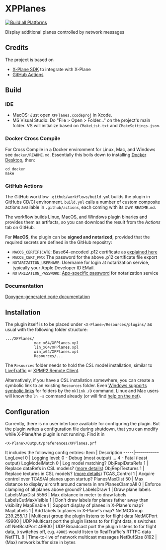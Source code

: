 # XPPlanes

[![Build all Platforms](https://github.com/TwinFan/XPPlanes/actions/workflows/build.yml/badge.svg)](https://github.com/TwinFan/XPPlanes/actions/workflows/build.yml)

Display additional planes controlled by network messages

## Credits
The project is based on
- [X-Plane SDK](https://developer.x-plane.com/sdk/plugin-sdk-documents/) to integrate with X-Plane
- [GitHub Actions](https://docs.github.com/en/actions)

## Build

### IDE

- MacOS: Just open `XPPlanes.xcodeproj` in Xcode.
- MS Visual Studio: Do "File > Open > Folder..." on the project's main folder.
  VS will initialize based on `CMakeList.txt` and `CMakeSettings.json`.

### Docker Cross Compile

For Cross Compile in a Docker environment for Linux, Mac, and Windows see `docker/README.md`.
Essentially this boils down to installing [Docker Desktop](https://www.docker.com/products/docker-desktop), then:
```
cd docker
make
```

### GitHub Actions

The GitHub workflow `.github/workflows/build.yml` builds the plugin in GitHubs CD/CI environment.
`build.yml` calls a number of custom composite actions available in `.github/actions`,
each coming with its own `README.md`.

The workflow builds Linux, MacOS, and Windows plugin binaries and provides them as artifacts,
so you can download the result from the _Actions_ tab on GitHub.

For **MacOS**, the plugin can be **signed and notarized**, provided that the required secrets are defined in the GitHub repositry:
- `MACOS_CERTIFICATE`: Base64-encoded .p12 certificate as
  [explained here](https://localazy.com/blog/how-to-automatically-sign-macos-apps-using-github-actions#lets-get-started)
- `MACOS_CERT_PWD`: The password for the above .p12 certificate file export
- `NOTARIZATION_USERNAME`: Username for login at notarization service, typically your Apple Developer ID EMail.
- `NOTARIZATION_PASSWORD`: [App-specific password](https://support.apple.com/en-gb/HT204397) for notarization service

### Documentation

[Doxygen-generated code documentation](https://twinfan.github.io/XPPlanes/html/index.html)

## Installation

The plugin itself is to be placed under `<X-Plane>/Resources/plugins/` as usual with the following folder structure:
```
.../XPPlanes/
             mac_x64/XPPlanes.xpl
             lin_x64/XPPlanes.xpl
             win_x64/XPPlanes.xpl
             Resources/...
```
The `Resources` folder needs to hold the CSL model installation, similar to [LiveTraffic](https://twinfan.gitbook.io/livetraffic/setup/installation/step-by-step#csl-model-installation) or [XPMP2 Remote Client](https://twinfan.gitbook.io/livetraffic/setup/installation/xpmp2-remote-client#standard-setup-with-external-visuals).

Alternatively, if you have a CSL installation somewhere, you can create a symbolic link to an existing `Resources` folder. Even [Windows supports symbolic links](https://www.maketecheasier.com/create-symbolic-links-windows10/) for folders by the `mklink /D` command, Linux and Mac users will know the `ln -s` command already (or will find [help on the net](https://osxdaily.com/2015/08/06/make-symbolic-links-command-line-mac-os-x/)).

## Configuration

Currently, there is no user interface available for configuring the plugin. But the plugin writes a configuration file during shutdown, that you can modify while X-Plane/the plugin is not running. Find it in
```
<X-Plane>/Output/preferences/XPPlanes.prf
```
It includes the following config entries:
Item | Description
-----|------------
LogLevel 0 | Logging level: 0 - Debug (most output) ... 4 - Fatal (least output)
LogModelMatch 0 | Log model matching?
ObjReplDataRefs 1 | Replace dataRefs in CSL models? ([more details](https://twinfan.github.io/XPMP2/CopyingObjFiles.html))
ObjReplTextures 1 | Replace textures in CSL models? ([more details](https://twinfan.github.io/XPMP2/CopyingObjFiles.html))
TCAS_Control 1 | Acquire control over TCAS/AI planes upon startup?
PlanesMaxDist 50 | Max distance to display aircraft around camera in nm
PlanesClampAll 0 | Enforce clamping of all planes above ground?
LabelsDraw 1 | Draw plane labels
LabelsMaxDist 5556 | Max distance in meter to draw labels
LabelsCutMaxVisible 1 | Don't draw labels for planes father away than visibility
MapEnable 1 | Support display of planes in X-Plane's map?
MapLabels 1 | Add labels to planes in X-Plane's map?
NetMCGroup 239.255.1.1 | Multicast group the plugin listens to for flight data
NetMCPort 49900 | UDP Multicast port the plugin listens to for flight data, `0` switches off
NetBcstPort 49800 | UDP Broadcast port the plugin listens to for flight data, `0` switches off, e.g. `49005` would listen to RealTraffic's RTTFC data
NetTTL 8 | Time-to-live of network multicast messages
NetBufSize 8192 | (Max) network buffer size in bytes

